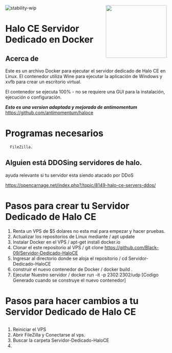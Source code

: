 ![stability-wip](https://img.shields.io/badge/stability-unstable-lightgrey.svg)
<img src="https://i.imgur.com/zRXWDEK.png" width="190" height="164" align="right"/>

# Halo CE Servidor Dedicado en Docker

## Acerca de

Este es un archivo Docker para ejecutar el servidor dedicado de Halo CE en Linux. El contenedor utiliza Wine para ejecutar la aplicación de Windows y xvfb para crear un escritorio virtual.

El contenedor se ejecuta 100% - no se requiere una GUI para la instalación, ejecución o configuración.

***Esto es una version adaptada y mejorada de antimomentum*** https://github.com/antimomentum/haloce
##
# Programas necesarios
      FileZilla.
##
## Alguien está DDOSing servidores de halo. 
ayuda relevante si tu servidor esta siendo atacado por DDoS

https://opencarnage.net/index.php?/topic/8149-halo-ce-servers-ddos/
##
# Pasos para crear tu Servidor Dedicado de Halo CE

 1. Renta un VPS de $5 dolares no esta mal para empezar y hacer pruebas.
 2. Actualizar los repositorios de Linux mediante / apt update   
 3. Instalar Docker en  el VPS / apt-get install docker.io      
 4. Clonar el este repositorio al VPS /  git clone https://github.com/Black-09/Servidor-Dedicado-HaloCE  
 5. Ingresar al directorio donde se aloja el repositorio / cd Servidor-Dedicado-HaloCE      
 6. construir el nuevo contenedor de Docker / docker build .     
 7. Ejecutar Nuestro servidor / docker run -it -p 2302:2302/udp [Codigo Generado cuando se construye el nuevo contenedor]
      

# Pasos para hacer cambios a tu Servidor Dedicado de Halo CE
##
 1. Reiniciar el VPS
 2. Abrir FileZilla y Conectarse al vps.
 3. Buscar la carpeta Servidor-Dedicado-HaloCE
 4.

     
    
     

    

